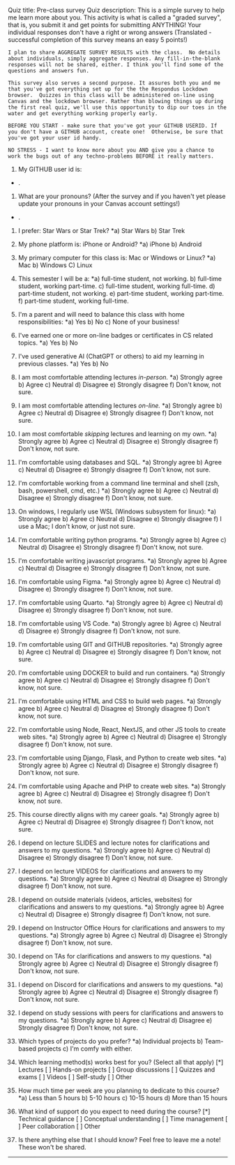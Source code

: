 Quiz title: Pre-class survey
Quiz description: This is a simple survey to help me learn more about you. This activity is what is called a "graded survey", that is, you submit it and get points for submitting ANYTHING! Your individual responses don't have a right or wrong answers  (Translated - successful completion of this survey means an easy 5 points!)

    I plan to share AGGREGATE SURVEY RESULTS with the class.  No details about individuals, simply aggregate responses. Any fill-in-the-blank responses will not be shared, either. I think you'll find some of the questions and answers fun.

    This survey also serves a second purpose. It assures both you and me that you've got everything set up for the the Respondus Lockdown browser.  Quizzes in this class will be administered on-line using Canvas and the lockdown browser. Rather than blowing things up during the first real quiz, we'll use this opportunity to dip our toes in the water and get everything working properly early.

    BEFORE YOU START - make sure that you've got your GITHUB USERID. If you don't have a GITHUB account, create one!  Otherwise, be sure that you've got your user id handy.

    NO STRESS - I want to know more about you AND give you a chance to work the bugs out of any techno-problems BEFORE it really matters.

1. My GITHUB user id is:
*  .

1. What are your pronouns?  (After the survey and if you haven't yet please update your pronouns in your Canvas account settings!)
* .

1. I prefer: Star Wars or Star Trek?
*a) Star Wars
b) Star Trek


1. My phone platform is: iPhone or Android?
*a) iPhone
b) Android


1. My primary computer for this class is: Mac or Windows or Linux?
*a) Mac
b) Windows
C) Linux


1. This semester I will be a:
*a) full-time student, not working.
b) full-time student, working part-time.
c) full-time student, working full-time.
d) part-time student, not working.
e) part-time student, working part-time.
f) part-time student, working full-time.


1. I'm a parent and will need to balance this class with home responsibilities:
*a) Yes
b) No
c) None of your business!


1. I've earned one or more on-line badges or certificates in CS related topics.
*a) Yes
b) No


1. I've used generative AI (ChatGPT or others) to aid my learning in previous classes.
*a) Yes
b) No


1. I am most comfortable attending lectures *in-person.*
*a) Strongly agree
b) Agree
c) Neutral
d) Disagree
e) Strongly disagree
f) Don't know, not sure.


1. I am most comfortable attending lectures *on-line.*
*a) Strongly agree
b) Agree
c) Neutral
d) Disagree
e) Strongly disagree
f) Don't know, not sure.


1. I am most comfortable *skipping* lectures and learning on my own.
*a) Strongly agree
b) Agree
c) Neutral
d) Disagree
e) Strongly disagree
f) Don't know, not sure.


1. I'm comfortable using databases and SQL.
*a) Strongly agree
b) Agree
c) Neutral
d) Disagree
e) Strongly disagree
f) Don't know, not sure.


1. I'm comfortable working from a command line terminal and shell (zsh, bash, powershell, cmd, etc.)
*a) Strongly agree
b) Agree
c) Neutral
d) Disagree
e) Strongly disagree
f) Don't know, not sure.


1. On windows, I regularly use WSL (Windows subsystem for linux):
*a) Strongly agree
b) Agree
c) Neutral
d) Disagree
e) Strongly disagree
f) I use a Mac; I don't know, or just not sure.


1. I'm comfortable writing python programs.
*a) Strongly agree
b) Agree
c) Neutral
d) Disagree
e) Strongly disagree
f) Don't know, not sure.


1. I'm comfortable writing javascript programs.
*a) Strongly agree
b) Agree
c) Neutral
d) Disagree
e) Strongly disagree
f) Don't know, not sure.


1. I'm comfortable using Figma.
*a) Strongly agree
b) Agree
c) Neutral
d) Disagree
e) Strongly disagree
f) Don't know, not sure.


1. I'm comfortable using Quarto.
*a) Strongly agree
b) Agree
c) Neutral
d) Disagree
e) Strongly disagree
f) Don't know, not sure.


1. I'm comfortable using VS Code.
*a) Strongly agree
b) Agree
c) Neutral
d) Disagree
e) Strongly disagree
f) Don't know, not sure.


1. I'm comfortable using GIT and GITHUB repositories.
*a) Strongly agree
b) Agree
c) Neutral
d) Disagree
e) Strongly disagree
f) Don't know, not sure.


1. I'm comfortable using DOCKER to build and run containers.
*a) Strongly agree
b) Agree
c) Neutral
d) Disagree
e) Strongly disagree
f) Don't know, not sure.


1. I'm comfortable using HTML and CSS to build web pages.
*a) Strongly agree
b) Agree
c) Neutral
d) Disagree
e) Strongly disagree
f) Don't know, not sure.


1. I'm comfortable using Node, React, NextJS, and other JS tools to create web sites.
*a) Strongly agree
b) Agree
c) Neutral
d) Disagree
e) Strongly disagree
f) Don't know, not sure.


1. I'm comfortable using Django, Flask, and Python to create web sites.
*a) Strongly agree
b) Agree
c) Neutral
d) Disagree
e) Strongly disagree
f) Don't know, not sure.


1. I'm comfortable using Apache and PHP to create web sites.
*a) Strongly agree
b) Agree
c) Neutral
d) Disagree
e) Strongly disagree
f) Don't know, not sure.


1. This course directly aligns with my career goals.
*a) Strongly agree
b) Agree
c) Neutral
d) Disagree
e) Strongly disagree
f) Don't know, not sure.

1. I depend on lecture SLIDES and lecture notes for clarifications and answers to my questions.
*a) Strongly agree
b) Agree
c) Neutral
d) Disagree
e) Strongly disagree
f) Don't know, not sure.

1. I depend on lecture VIDEOS for clarifications and answers to my questions.
*a) Strongly agree
b) Agree
c) Neutral
d) Disagree
e) Strongly disagree
f) Don't know, not sure.

1. I depend on outside materials (videos, articles, websites) for clarifications and answers to my questions.
*a) Strongly agree
b) Agree
c) Neutral
d) Disagree
e) Strongly disagree
f) Don't know, not sure.

1. I depend on Instructor Office Hours for clarifications and answers to my questions.
*a) Strongly agree
b) Agree
c) Neutral
d) Disagree
e) Strongly disagree
f) Don't know, not sure.

1. I depend on TAs for clarifications and answers to my questions.
*a) Strongly agree
b) Agree
c) Neutral
d) Disagree
e) Strongly disagree
f) Don't know, not sure.


1. I depend on Discord for clarifications and answers to my questions.
*a) Strongly agree
b) Agree
c) Neutral
d) Disagree
e) Strongly disagree
f) Don't know, not sure.


1. I depend on study sessions with peers for clarifications and answers to my questions.
*a) Strongly agree
b) Agree
c) Neutral
d) Disagree
e) Strongly disagree
f) Don't know, not sure.


1. Which types of projects do you prefer?
*a) Individual projects
b) Team-based projects
c) I'm comfy with either.


1. Which learning method(s) works best for you? (Select all that apply)
[*] Lectures
[ ] Hands-on projects
[ ] Group discussions
[ ] Quizzes and exams
[ ] Videos
[ ] Self-study
[ ] Other


1. How much time per week are you planning to dedicate to this course?
*a) Less than 5 hours
b) 5-10 hours
c) 10-15 hours
d) More than 15 hours


1. What kind of support do you expect to need during the course?
[*] Technical guidance
[ ] Conceptual understanding 
[ ] Time management
[ ] Peer collaboration 
[ ] Other


1. Is there anything else that I should know?  Feel free to leave me a note!  These won't be shared.
____

